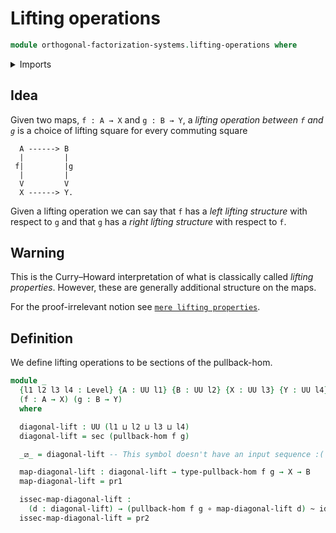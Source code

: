 # Lifting operations

```agda
module orthogonal-factorization-systems.lifting-operations where
```

<details><summary>Imports</summary>

```agda
open import foundation.dependent-pair-types
open import foundation.functions
open import foundation.homotopies
open import foundation.sections
open import foundation.universe-levels

open import orthogonal-factorization-systems.pullback-hom
```

</details>

## Idea

Given two maps, `f : A → X` and `g : B → Y`, a _lifting operation between `f`
and `g`_ is a choice of lifting square for every commuting square

```text
  A ------> B
  |         |
 f|         |g
  |         |
  V         V
  X ------> Y.
```

Given a lifting operation we can say that `f` has a _left lifting structure_
with respect to `g` and that `g` has a _right lifting structure_ with respect to
`f`.

## Warning

This is the Curry–Howard interpretation of what is classically called _lifting
properties_. However, these are generally additional structure on the maps.

For the proof-irrelevant notion see
[`mere lifting properties`](orthogonal-factorization-systems.mere-lifting-properties.md).

## Definition

We define lifting operations to be sections of the pullback-hom.

```agda
module _
  {l1 l2 l3 l4 : Level} {A : UU l1} {B : UU l2} {X : UU l3} {Y : UU l4}
  (f : A → X) (g : B → Y)
  where

  diagonal-lift : UU (l1 ⊔ l2 ⊔ l3 ⊔ l4)
  diagonal-lift = sec (pullback-hom f g)

  _⧄_ = diagonal-lift -- This symbol doesn't have an input sequence :(

  map-diagonal-lift : diagonal-lift → type-pullback-hom f g → X → B
  map-diagonal-lift = pr1

  issec-map-diagonal-lift :
    (d : diagonal-lift) → (pullback-hom f g ∘ map-diagonal-lift d) ~ id
  issec-map-diagonal-lift = pr2
```
